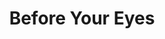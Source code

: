 ---
layout: credit-info
category: credits
headerstatus: shrunk-header
title: Before Your Eyes
credits_weight: 3
image_cover: /assets/img/credits-grid/before-your-eyes.jpg
image_social: /assets/img/credits-grid/opengraph/before-your-eyes.jpg
role: Composer
credit_type: Short Film
imdb: http://www.imdb.com/title/tt4687470
soundcloud: https://w.soundcloud.com/player/?url=https%3A//api.soundcloud.com/tracks/218177374&amp;color=ff5500&amp;auto_play=false&amp;hide_related=false&amp;show_comments=true&amp;show_user=true&amp;show_reposts=false
genre: Drama
director: Canon Brownell
writers: Robert Adler, Skyler Bocciolatt
synopsis: When given the opportunity to look back on his past, one man is given the chance to change his future.
---